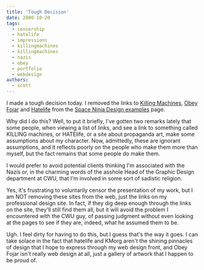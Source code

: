 ```yaml
---
title: 'Tough Decision'
date: 2000-10-20
tags:
  - censorship
  - hatelife
  - impressions
  - killingmachines
  - killingmachines
  - nazis
  - obey
  - portfolio
  - webdesign
authors:
  - scott
---
```


I made a tough decision today. I removed the links to [Killing Machines](http://spaceninja.local/site-archives/kmorg/v3/), [Obey Fojar](http://spaceninja.local/site-archives/obey/v2/) and [Hatelife](http://www.hatelife.org/) from the [Space Ninja Design examples](http://spaceninja.local/design/examples.html) page.

Why did I do this? Well, to put it briefly, I've gotten two remarks lately that some people, when viewing a list of links, and see a link to something called KILLING machines, or HATElife, or a site about propaganda art, make some assumptions about my character. Now, admittedly, these are ignorant assumptions, and it reflects poorly on the people who make them more than myself, but the fact remains that some people do make them.

I would prefer to avoid potential clients thinking I'm associated with the Nazis or, in the charming words of the asshole Head of the Graphic Design department at CWU, that I'm involved in some sort of sadistic religion.

Yes, it's frustrating to voluntarily censor the presentation of my work, but I am NOT removing these sites from the web, just the links on my professional design site. In fact, if they dig deep enough through the links on the site, they'll still find them all, but it will avoid the problem I encountered with the CWU guy, of passing judgment without even looking at the pages to see if they are, indeed, what he assumed them to be.

Ugh. I feel dirty for having to do this, but I guess that's the way it goes. I can take solace in the fact that hatelife and KMorg aren't the shining pinnacles of design that I hope to express through my web design front, and Obey Fojar isn't really web design at all, just a gallery of artwork that I happen to be proud of.
